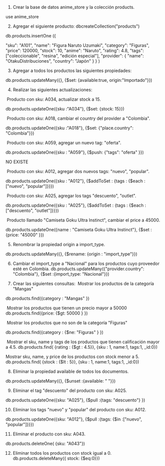 1. Crear la base de datos anime_store y la colección products.

use anime_store


2. Agregar el siguiente producto:
dbcreateCollection("products")

db.products.insertOne ({

"sku": "A101",
"name": "Figura Naruto Uzumaki",
"category": "Figuras",
"price": 120000,
"stock": 10,
"anime": "Naruto",
"rating": 4.8,
"tags": ["coleccionable", "resina", "edición especial"],
"provider": {
"name": "OtakuDistribuciones",
"country": "Japón"
}
} )

3. Agregar a todos los productos las siguientes propiedades:

db.products.updateMany({}, {$set: {available:true, origin:"Importado"}})


4. Realizar las siguientes actualizaciones:

​ Producto con sku: A034, actualizar stock a 15.

db.products.updateOne({sku :"A034"}, {$set: {stock: 15}})

​ Producto con sku: A018, cambiar el country del provider a "Colombia".

db.products.updateOne({sku :"A018"}, {$set: {"place.country": "Colombia"}})

​ Producto con sku: A059, agregar un nuevo tag: "oferta".

db.products.updateOne({sku : "A059"}, {$push: {"tags": "oferta" }})

NO EXISTE

​ Producto con sku: A012, agregar dos nuevos tags: "nuevo", "popular".

db.products.updateOne({sku : "A012"}, {$addToSet : {tags : {$each :["nuevo", "popular"]}}})


​ Producto con sku: A025, agregar los tags "descuento", "outlet".

db.products.updateOne({sku : "A025"}, {$addToSet : {tags : {$each :["descuento", "outlet"]}}})


​ Producto llamado "Camiseta Goku Ultra Instinct", cambiar el price a 45000.

db.products.updateOne({name : "Camiseta Goku Ultra Instinct"}, {$set : {price: "45000" }})


5. Renombrar la propiedad origin a import_type.

db.products.updateMany({}, {$rename: {origin : "import_type"}})

6. Cambiar el import_type a "Nacional" para los productos cuyo proveedor esté en
Colombia.
db.products.updateMany({"provider.country": "Colombia"}, {$set :{import_type: "Nacional"}})



7. Crear las siguientes consultas:
​ Mostrar los productos de la categoría "Mangas"

db.products.find({category : "Mangas" })

​ Mostrar los productos que tienen un precio mayor a 50000
db.products.find({price: {$gt: 50000 } })

​ Mostrar los productos que no son de la categoría "Figuras"

db.products.find({category : {$ne: "Figuras" } })



​ Mostrar el sku, name y tags de los productos que tienen calificación mayor a
4.5.​
db.products.find( {rating : {$gt : 4.5}}, {sku : 1, name:1, tags:1, _id:0})


Mostrar sku, name, y price de los productos con stock menor a 5.
db.products.find( {stock : {$lt : 5}}, {sku : 1, name:1, tags:1, _id:0})

8. Eliminar la propiedad available de todos los documentos.

db.products.updateMany({}, {$unset :{available: " "}})

9. Eliminar el tag "descuento" del producto con sku: A025.

db.products.updateOne({sku: "A025"}, {$pull :{tags: "descuento"} })

10. Eliminar los tags "nuevo" y "popular" del producto con sku: A012.

db.products.updateOne({sku: "A012"}, {$pull :{tags: {$in :["nuevo", "popular"]}}})


11. Eliminar el producto con sku: A043.

db.products.deleteOne( {sku: "A043"})

12. Eliminar todos los productos con stock igual a 0.
db.products.deleteMany({ stock: {$eq:0}})
